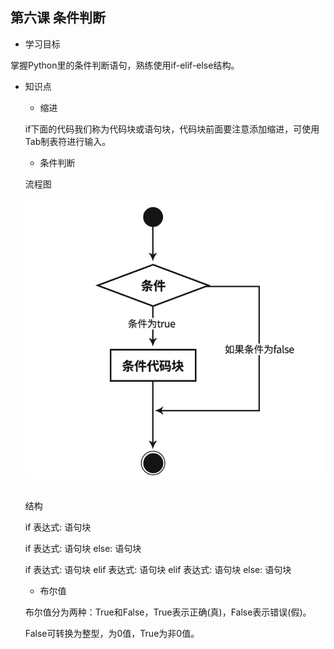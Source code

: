 第六课 条件判断
----

* 学习目标

掌握Python里的条件判断语句，熟练使用if-elif-else结构。

* 知识点

    * 缩进

    if下面的代码我们称为代码块或语句块，代码块前面要注意添加缩进，可使用Tab制表符进行输入。

    * 条件判断

    流程图

    ![流程图](img/流程图.png)

    结构

    if 表达式:
        语句块
    
    if 表达式:
        语句块
    else:
        语句块

    if 表达式:
        语句块
    elif 表达式:
        语句块
    elif 表达式:
        语句块
    else:
        语句块

    * 布尔值

    布尔值分为两种：True和False，True表示正确(真)，False表示错误(假)。

    False可转换为整型，为0值，True为非0值。